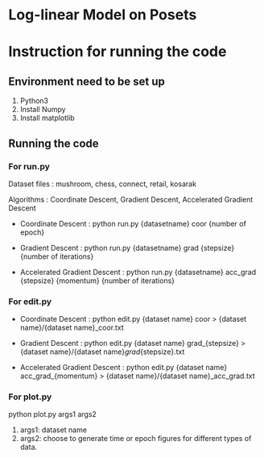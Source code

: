 # Log-linear Model on Posets

# Instruction for running the code

## Environment need to be set up

1. Python3
2. Install Numpy
3. Install matplotlib

## Running the code
### For run.py
Dataset files : mushroom, chess, connect, retail, kosarak

Algorithms : Coordinate Descent, Gradient Descent, Accelerated Gradient Descent

* Coordinate Descent : python run.py {datasetname} coor {number of epoch}

* Gradient Descent : python run.py {datasetname} grad {stepsize} {number of iterations}

* Accelerated Gradient Descent : python run.py {datasetname} acc_grad {stepsize} {momentum} {number of iterations}

### For edit.py

* Coordinate Descent : python edit.py {dataset name} coor > {dataset name}/{dataset name}_coor.txt

* Gradient Descent : python edit.py {dataset name} grad_{stepsize} > {dataset name}/{dataset name}_grad_{stepsize}.txt

* Accelerated Gradient Descent : python edit.py {dataset name} acc_grad_{momentum} > {dataset name}/{dataset name}_acc_grad.txt

### For plot.py

python plot.py args1 args2

1. args1: dataset name
2. args2: choose to generate time or epoch figures for different types of data.
